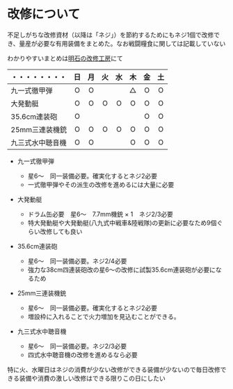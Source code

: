 # 改修について
不足しがちな改修資材（以降は「ネジ」）を節約するためにもネジ1個で改修でき、量産が必要な有用装備をまとめた。なお戦闘糧食に関しては記載していない

わかりやすいまとめは[明石の改修工房](https://akashi-list.me)にて

|・・・・・・・・|日 |月|火|水|木|金|土|
|:-|:-:|:-:|:-:|:-:|:-:|:-:|:-:|
|九一式徹甲弾|O|O|||△|O|O|
|大発動艇|O|O|O|O|O|O|O|
|35.6cm連装砲|O|||||O|O|
|25mm三連装機銃|O|O|O|O|O|O|O|
|九三式水中聴音機|O|O|||O|O|O|

- 九一式徹甲弾  
  - 星6～　同一装備必要。確実化するとネジ2必要
  - 一式徹甲弾やその派生の改修を進めるには大量に必要

- 大発動艇
  - ドラム缶必要　星6～　7.7mm機銃 × 1　ネジ2/3必要
  - 特大発動艇や大発動艇(八九式中戦車&陸戦隊)の更新に必要なため9個ぐらい改修しても良い

- 35.6cm連装砲
  - 星6～　同一装備必要。ネジ2/4必要
  - 強力な38cm四連装砲改の星6～の改修に試製35.6cm連装砲が必要になるため

- 25mm三連装機銃
  - 星6～　同一装備必要。確実化するとネジ2必要
  - 増設枠に入れることで火力増加を見込むことができる。

- 九三式水中聴音機
  - 星6～　同一装備必要。ネジ2/3必要
  - 四式水中聴音機の改修を進めるなら必要

特に火、水曜日はネジの消費が少ない改修ができる装備が少ないので毎日改修できる装備や消費の激しい改修はできる限りこの日にしたい